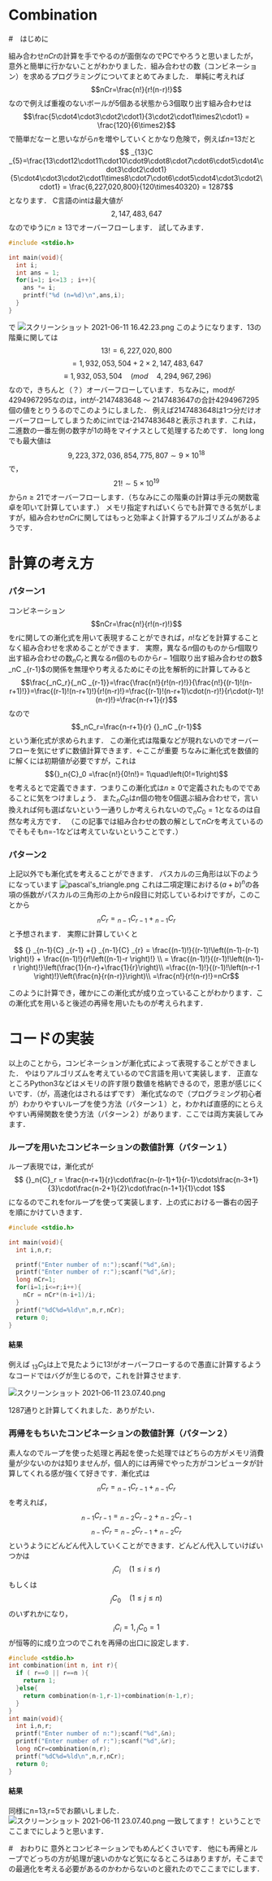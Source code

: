 <script type="text/javascript" async src="https://cdnjs.cloudflare.com/ajax/libs/mathjax/2.7.7/MathJax.js?config=TeX-MML-AM_CHTML">
</script>
<script type="text/x-mathjax-config">
 MathJax.Hub.Config({
 tex2jax: {
 inlineMath: [['$', '$'] ],
 displayMath: [ ['$$','$$'], ["\\[","\\]"] ]
 }
 });
</script>
# Combination
#　はじめに

組み合わせ$nCr$の計算を手でやるのが面倒なのでPCでやろうと思いましたが，意外と簡単に行かないことがわかりました．組み合わせの数（コンビネーション）を求めるプログラミングについてまとめてみました．
単純に考えれば
$$nCr=\frac{n!}{r!(n-r)!}$$
なので例えば重複のないボールが$5$個ある状態から$3$個取り出す組み合わせは
$$\frac{5\cdot4\cdot3\cdot2\cdot1}{3\cdot2\cdot1\times2\cdot1} = \frac{120}{6\times2}$$
で簡単だなーと思いながら$n$を増やしていくとかなり危険で，例えば$n$=13だと
$$ _{13}C _{5}=\frac{13\cdot12\cdot11\cdot10\cdot9\cdot8\cdot7\cdot6\cdot5\cdot4\cdot3\cdot2\cdot1}{5\cdot4\cdot3\cdot2\cdot1\times8\cdot7\cdot6\cdot5\cdot4\cdot3\cdot2\cdot1} = \frac{6,227,020,800}{120\times40320} = 1287$$
となります．
C言語のintは最大値が$$2,147,483,647$$なのでゆうに$n\geq13$でオーバーフローします．
試してみます．

```test.c
#include <stdio.h>

int main(void){
  int i;
  int ans = 1;
  for(i=1; i<=13 ; i++){
    ans *= i;
    printf("%d (n=%d)\n",ans,i);
  }
}
```
で
![スクリーンショット 2021-06-11 16.42.23.png](https://qiita-image-store.s3.ap-northeast-1.amazonaws.com/0/1016200/8d31515c-1074-6880-e53b-488cbe3130f8.png)
このようになります．13の階乗に関しては
$$13! = 6,227,020,800 $$ $$= 1,932,053,504 + 2\times2,147,483,647 $$ $$\equiv 1,932,053,504\quad(mod\quad4,294,967,296)$$
なので，きちんと（？）オーバーフローしています．ちなみに，modが4294967295なのは，intが-2147483648 ～ 2147483647の合計4294967295個の値をとりうるのでこのようにしました．
例えば2147483648は1つ分だけオーバーフローしてしまうためにintでは-2147483648と表示されます．これは，二進数の一番左側の数字が1の時をマイナスとして処理するためです．
long longでも最大値は$$9,223,372,036,854,775,807 \sim 9\times 10^{18}$$で，$$21!\sim5\times 10^{19}$$から$n\geq21$でオーバーフローします．（ちなみにこの階乗の計算は手元の関数電卓を叩いて計算しています．）
メモリ指定すればいくらでも計算できる気がしますが，組み合わせ$nCr$に関してはもっと効率よく計算するアルゴリズムがあるようです．

# 計算の考え方
### パターン1
コンビネーション
$$nCr=\frac{n!}{r!(n-r)!}$$
を$r$に関しての漸化式を用いて表現することができれば，$n!$などを計算することなく組み合わせを求めることができます．
実際，異なる$n$個のものから$r$個取り出す組み合わせの数$_nC_r$と異なる$n$個のものから$r-1$個取り出す組み合わせの数$ _nC _{r-1}$の関係を無理やり考えるためにその比を解析的に計算してみると
$$\frac{_nC_r}{_nC _{r-1}}=\frac{\frac{n!}{r!(n-r)!}}{\frac{n!}{(r-1)!(n-r+1)!}}=\frac{(r-1)!(n-r+1)!}{r!(n-r)!}=\frac{(r-1)!(n-r+1)\cdot(n-r)!}{r\cdot(r-1)!(n-r)!}=\frac{n-r+1}{r}$$
なので
$$_nC_r=\frac{n-r+1}{r} {}_nC _{r-1}$$
という漸化式が求められます．
この漸化式は階乗などが現れないのでオーバーフローを気にせずに数値計算できます．←ここが重要
ちなみに漸化式を数値的に解くには初期値が必要ですが，これは
$${}_n{C}_0 =\frac{n!}{0!n!}= 1\quad\left(0!=1\right)$$
を考えるとで定義できます．つまりこの漸化式は$n\geq0$で定義されたものでであることに気をつけましょう．
また${}_n{C}_0$はn個の物を0個選ぶ組み合わせで，言い換えれば何も選ばないという一通りしか考えられないので${}_n{C}_0=1$となるのは自然な考え方です．
（この記事では組み合わせの数の解として$nCr$を考えているのでそもそもn=-1などは考えていないということです．）

### パターン2
上記以外でも漸化式を考えることができます．
パスカルの三角形は以下のようになっています
![pascal's_triangle.png](https://qiita-image-store.s3.ap-northeast-1.amazonaws.com/0/1016200/770bf0f4-29df-b59b-a036-7d7d2d6c852b.png)
これは二項定理における$(a+b)^n$の各項の係数がパスカルの三角形の上からn段目に対応しているわけですが，このことから
$$ {}_n{C}_r = {} _{n-1}{C} _{r-1} +{} _{n-1}{C} _{r} $$
と予想されます．
実際に計算していくと

```math
 {} _{n-1}{C} _{r-1} +{} _{n-1}{C} _{r} = \frac{(n-1)!}{(r-1)!\left((n-1)-(r-1) \right)!} + \frac{(n-1)!}{r!\left((n-1)-r \right)!} \\
= \frac{(n-1)!}{(r-1)!\left((n-1)-r \right)!}\left(\frac{1}{n-r}+\frac{1}{r}\right)\\
=\frac{(n-1)!}{(r-1)!\left(n-r-1 \right)!}\left(\frac{n}{r(n-r)}\right)\\
=\frac{n!}{r!(n-r)!}=nCr
```

このように計算でき，確かにこの漸化式が成り立っていることがわかります．この漸化式を用いると後述の再帰を用いたものが考えられます．

# コードの実装
以上のことから，コンビネーションが漸化式によって表現することができました．
やはりアルゴリズムを考えているのでC言語を用いて実装します．
正直なところPython3などはメモリの許す限り数値を格納できるので，恩恵が感じにくいです．（が，高速化はされるはずです）
漸化式なので（プログラミング初心者が）わかりやすいループを使う方法（パターン１）と，わかれば直感的にとらえやすい再帰関数を使う方法（パターン２）があります．ここでは両方実装してみます．

### ループを用いたコンビネーションの数値計算（パターン１）
ループ表現では，漸化式が
$$ {}_n{C}_r = \frac{n-r+1}{r}\cdot\frac{n-(r-1)+1}{r-1}\cdots\frac{n-3+1}{3}\cdot\frac{n-2+1}{2}\cdot\frac{n-1+1}{1}\cdot 1$$
になるのでこれをforループを使って実装します．上の式における一番右の因子を順にかけていきます．

```1-1_ex1_roop.c
#include <stdio.h>

int main(void){
  int i,n,r;

  printf("Enter number of n:");scanf("%d",&n);
  printf("Enter number of r:");scanf("%d",&r);
  long nCr=1;
  for(i=1;i<=r;i++){
    nCr = nCr*(n-i+1)/i;
  }
  printf("%dC%d=%ld\n",n,r,nCr);
  return 0;
}

```

#### 結果
例えば ${}_{13}{C}_5$は上で見たように$13!$がオーバーフローするので愚直に計算するようなコードではバグが生じるので，これを計算させます.

![スクリーンショット 2021-06-11 23.07.40.png](https://qiita-image-store.s3.ap-northeast-1.amazonaws.com/0/1016200/d9183959-72e0-d8ea-2220-0af5d087df61.png)

1287通りと計算してくれました．ありがたい．

### 再帰をもちいたコンビネーションの数値計算（パターン２）

素人なのでループを使った処理と再起を使った処理ではどちらの方がメモリ消費量が少ないのかは知りませんが，個人的には再帰でやった方がコンピュータが計算してくれる感が強くて好きです．漸化式は
$$ {}_n{C}_r = {} _{n-1}{C} _{r-1} +{} _{n-1}{C} _{r} $$
を考えれば，
$${} _{n-1}{C} _{r-1}={} _{n-2}{C} _{r-2} +{} _{n-2}{C} _{r-1}$$
$${} _{n-1}{C} _{r}={} _{n-2}{C} _{r-1} +{} _{n-2}{C} _{r}$$
というようにどんどん代入していくことができます．どんどん代入していけばいつかは
$${}_i{C}_i\quad(1\leq i \leq r)$$
もしくは
$${}_j{C}_0\quad(1\leq j \leq n)$$
のいずれかになり，
$${}_i{C}_i =1,{}_j{C}_0 =1$$
が恒等的に成り立つのでこれを再帰の出口に設定します．

```1-1_ex1_rf.c
#include <stdio.h>
int combination(int n, int r){
  if ( r==0 || r==n ){
    return 1;
  }else{
    return combination(n-1,r-1)+combination(n-1,r);
  }
}
int main(void){
  int i,n,r;
  printf("Enter number of n:");scanf("%d",&n);
  printf("Enter number of r:");scanf("%d",&r);
  long nCr=combination(n,r);
  printf("%dC%d=%ld\n",n,r,nCr);
  return 0;
}
```

#### 結果
同様にn=13,r=5でお願いしました．
![スクリーンショット 2021-06-11 23.07.40.png](https://qiita-image-store.s3.ap-northeast-1.amazonaws.com/0/1016200/d9183959-72e0-d8ea-2220-0af5d087df61.png)
一致してます！
ということでここまでにしようと思います．

#　おわりに
意外とコンビネーションでもめんどくさいです．
他にも再帰とループでどっちの方が処理が速いのかなど気になるところはありますが，そこまでの最適化を考える必要があるのかわからないのと疲れたのでここまでにします．
